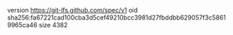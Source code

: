 version https://git-lfs.github.com/spec/v1
oid sha256:fa67221cad100cba3d5cef49210bcc3981d27fbddbb629057f3c58619965ca46
size 4382
